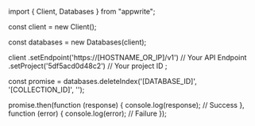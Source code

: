 import { Client, Databases } from "appwrite";

const client = new Client();

const databases = new Databases(client);

client
    .setEndpoint('https://[HOSTNAME_OR_IP]/v1') // Your API Endpoint
    .setProject('5df5acd0d48c2') // Your project ID
;

const promise = databases.deleteIndex('[DATABASE_ID]', '[COLLECTION_ID]', '');

promise.then(function (response) {
    console.log(response); // Success
}, function (error) {
    console.log(error); // Failure
});